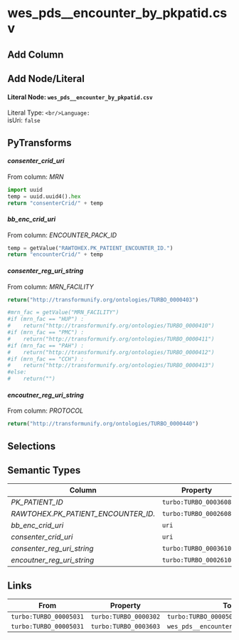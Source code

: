 # wes_pds__encounter_by_pkpatid.csv

## Add Column

## Add Node/Literal
#### Literal Node: `wes_pds__encounter_by_pkpatid.csv`
Literal Type: ``
<br/>Language: ``
<br/>isUri: `false`


## PyTransforms
#### _consenter_crid_uri_
From column: _MRN_
``` python
import uuid
temp = uuid.uuid4().hex
return "consenterCrid/" + temp

```

#### _bb_enc_crid_uri_
From column: _ENCOUNTER_PACK_ID_
``` python
temp = getValue("RAWTOHEX.PK_PATIENT_ENCOUNTER_ID.")
return "encounterCrid/" + temp

```

#### _consenter_reg_uri_string_
From column: _MRN_FACILITY_
``` python
return("http://transformunify.org/ontologies/TURBO_0000403")

#mrn_fac = getValue("MRN_FACILITY")
#if (mrn_fac == "HUP") :
#    return("http://transformunify.org/ontologies/TURBO_0000410")
#if (mrn_fac == "PMC") :
#    return("http://transformunify.org/ontologies/TURBO_0000411")
#if (mrn_fac == "PAH") :
#    return("http://transformunify.org/ontologies/TURBO_0000412")
#if (mrn_fac == "CCH") :
#    return("http://transformunify.org/ontologies/TURBO_0000413")
#else:
#    return("")
```

#### _encoutner_reg_uri_string_
From column: _PROTOCOL_
``` python
return("http://transformunify.org/ontologies/TURBO_0000440")

```


## Selections

## Semantic Types
| Column | Property | Class |
|  ----- | -------- | ----- |
| _PK_PATIENT_ID_ | `turbo:TURBO_0003608` | `turbo:TURBO_00005031`|
| _RAWTOHEX.PK_PATIENT_ENCOUNTER_ID._ | `turbo:TURBO_0002608` | `turbo:TURBO_00005081`|
| _bb_enc_crid_uri_ | `uri` | `turbo:TURBO_00005081`|
| _consenter_crid_uri_ | `uri` | `turbo:TURBO_00005031`|
| _consenter_reg_uri_string_ | `turbo:TURBO_0003610` | `turbo:TURBO_00005031`|
| _encoutner_reg_uri_string_ | `turbo:TURBO_0002610` | `turbo:TURBO_00005081`|


## Links
| From | Property | To |
|  --- | -------- | ---|
| `turbo:TURBO_00005031` | `turbo:TURBO_0000302` | `turbo:TURBO_00005081`|
| `turbo:TURBO_00005031` | `turbo:TURBO_0003603` | `wes_pds__encounter_by_pkpatid.csv`|
